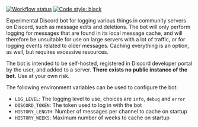 [![Workflow status](https://github.com/surilindur/skeevaton/workflows/CI/badge.svg)](https://github.com/surilindur/skeevaton/actions?query=workflow%3ACI)
[![Code style: black](https://img.shields.io/badge/code%20style-black-000000.svg)](https://github.com/psf/black)

Experimental Discord bot for logging various things in community servers on Discord,
such as message edits and deletions.
The bot will only perform logging for messages that are found in its local message cache,
and will therefore be unsuitable for use on large servers with a lot of traffic,
or for logging events related to older messages.
Caching everything is an option, as well, but requires excessive resources.

The bot is intended to be self-hosted, registered in Discord developer portal by the user, and added to a server.
**There exists no public instance of the bot.** Use at your own risk.

The following environment variables can be used to configure the bot:

* `LOG_LEVEL`: The logging level to use, choices are `info`, `debug` and `error`
* `DISCORD_TOKEN`: The token used to log in with the bot
* `HISTORY_LENGTH`: Number of messages per channel to cache on startup
* `HISTORY_WEEKS`: Maximum number of weeks to cache on startup
